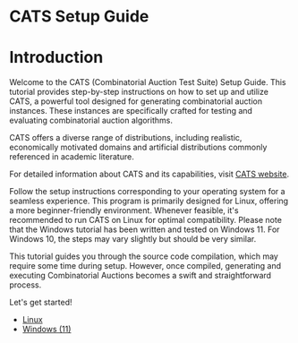 # CATS Setup Guide

# Introduction

Welcome to the CATS (Combinatorial Auction Test Suite) Setup Guide. This tutorial provides step-by-step instructions on how to set up and utilize CATS, a powerful tool designed for generating combinatorial auction instances. These instances are specifically crafted for testing and evaluating combinatorial auction algorithms.

CATS offers a diverse range of distributions, including realistic, economically motivated domains and artificial distributions commonly referenced in academic literature.

For detailed information about CATS and its capabilities, visit [CATS website](https://www.cs.ubc.ca/~kevinlb/CATS/).

Follow the setup instructions corresponding to your operating system for a seamless experience.
This program is primarily designed for Linux, offering a more beginner-friendly environment.
Whenever feasible, it's recommended to run CATS on Linux for optimal compatibility.
Please note that the Windows tutorial has been written and tested on Windows 11.
For Windows 10, the steps may vary slightly but should be very similar.

This tutorial guides you through the source code compilation, which may require some time during setup. 
However, once compiled, generating and executing Combinatorial Auctions becomes a swift and straightforward process.

Let's get started!

- [Linux](/Setup-Linux.md)
- [Windows (11)](/Setup-Windows.md)